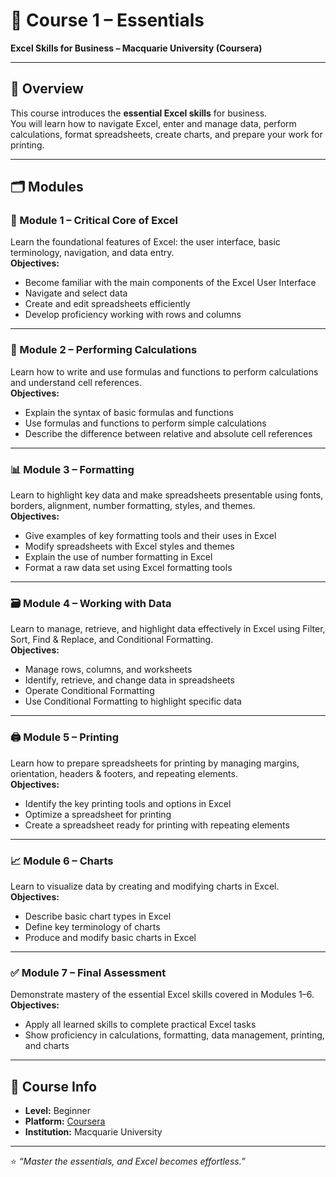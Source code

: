 # 📘 Course 1 – Essentials  
**Excel Skills for Business – Macquarie University (Coursera)**  

---

## 🎯 Overview
This course introduces the **essential Excel skills** for business.  
You will learn how to navigate Excel, enter and manage data, perform calculations, format spreadsheets, create charts, and prepare your work for printing.

---

## 🗂️ Modules

### 🧩 Module 1 – Critical Core of Excel
Learn the foundational features of Excel: the user interface, basic terminology, navigation, and data entry.  
**Objectives:**
- Become familiar with the main components of the Excel User Interface  
- Navigate and select data  
- Create and edit spreadsheets efficiently  
- Develop proficiency working with rows and columns  

---

### 🧮 Module 2 – Performing Calculations
Learn how to write and use formulas and functions to perform calculations and understand cell references.  
**Objectives:**
- Explain the syntax of basic formulas and functions  
- Use formulas and functions to perform simple calculations  
- Describe the difference between relative and absolute cell references  

---

### 📊 Module 3 – Formatting
Learn to highlight key data and make spreadsheets presentable using fonts, borders, alignment, number formatting, styles, and themes.  
**Objectives:**
- Give examples of key formatting tools and their uses in Excel  
- Modify spreadsheets with Excel styles and themes  
- Explain the use of number formatting in Excel  
- Format a raw data set using Excel formatting tools  

---

### 🗃️ Module 4 – Working with Data
Learn to manage, retrieve, and highlight data effectively in Excel using Filter, Sort, Find & Replace, and Conditional Formatting.  
**Objectives:**
- Manage rows, columns, and worksheets  
- Identify, retrieve, and change data in spreadsheets  
- Operate Conditional Formatting  
- Use Conditional Formatting to highlight specific data  

---

### 🖨️ Module 5 – Printing
Learn how to prepare spreadsheets for printing by managing margins, orientation, headers & footers, and repeating elements.  
**Objectives:**
- Identify the key printing tools and options in Excel  
- Optimize a spreadsheet for printing  
- Create a spreadsheet ready for printing with repeating elements  

---

### 📈 Module 6 – Charts
Learn to visualize data by creating and modifying charts in Excel.  
**Objectives:**
- Describe basic chart types in Excel  
- Define key terminology of charts  
- Produce and modify basic charts in Excel  

---

### ✅ Module 7 – Final Assessment
Demonstrate mastery of the essential Excel skills covered in Modules 1–6.  
**Objectives:**
- Apply all learned skills to complete practical Excel tasks  
- Show proficiency in calculations, formatting, data management, printing, and charts  

---

## 🧾 Course Info
- **Level:** Beginner  
- **Platform:** [Coursera](https://www.coursera.org/specializations/excel)  
- **Institution:** Macquarie University  

---

⭐ *“Master the essentials, and Excel becomes effortless.”*
